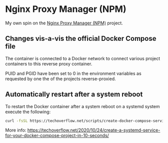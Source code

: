 # Nginx Proxy Manager (NPM)

My own spin on the [Nginx Proxy Manager (NPM)](https://nginxproxymanager.com/) project.

## Changes vis-a-vis the official Docker Compose file

The container is connected to a Docker network to connect various project containers to this reverse proxy container.

PUID and PGID have been set to 0 in the environment variables as requested by one the of the projects reverse-proxied.

## Automatically restart after a system reboot

To restart the Docker container after a system reboot on a systemd system execute the following:

```sh
curl -fsSL https://techoverflow.net/scripts/create-docker-compose-service.sh | sudo bash /dev/stdin
```

More info: https://techoverflow.net/2020/10/24/create-a-systemd-service-for-your-docker-compose-project-in-10-seconds/
